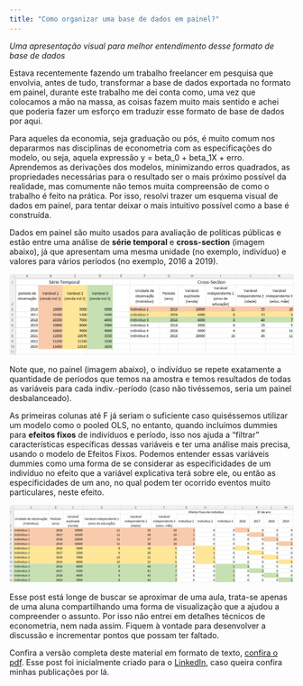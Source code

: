 ```yaml
---
title: "Como organizar uma base de dados em painel?"
---
```


*Uma apresentação visual para melhor entendimento desse formato de base de dados*


Estava recentemente fazendo um trabalho freelancer em pesquisa que envolvia, antes de tudo, transformar a base de dados exportada no formato em painel, durante este trabalho me dei conta como, uma vez que colocamos a mão na massa, as coisas fazem muito mais sentido e achei que poderia fazer um esforço em traduzir esse formato de base de dados por aqui.

Para aqueles da economia, seja graduação ou pós, é muito comum nos depararmos nas disciplinas de econometria com as especificações do modelo, ou seja, aquela expressão y = beta_0 + beta_1X + erro. Aprendemos as derivações dos modelos, minimizando erros quadrados, as propriedades necessárias para o resultado ser o mais próximo possível da realidade, mas comumente não temos muita compreensão de como o trabalho é feito na prática. Por isso, resolvi trazer um esquema visual de dados em painel, para tentar deixar o mais intuitivo possível como a base é construída.

Dados em painel são muito usados para avaliação de políticas públicas e estão entre uma análise de **série temporal** e **cross-section** (imagem abaixo), já que apresentam uma mesma unidade (no exemplo, indivíduo) e valores para vários períodos (no exemplo, 2016 a 2019). 

![print](/assets/print-st-cs.png)

Note que, no painel (imagem abaixo), o indivíduo se repete exatamente a quantidade de períodos que temos na amostra e temos resultados de todas as variáveis para cada indiv.-período (caso não tivéssemos, seria um painel desbalanceado).

As primeiras colunas até F já seriam o suficiente caso quiséssemos utilizar um modelo como o pooled OLS, no entanto, quando incluímos dummies para **efeitos fixos** de indivíduos e período, isso nos ajuda a “filtrar” características específicas dessas variáveis e ter uma análise mais precisa, usando o modelo de Efeitos Fixos. Podemos entender essas variáveis dummies como uma forma de se considerar as especificidades de um indivíduo no efeito que a variável explicativa terá sobre ele, ou então as especificidades de um ano, no qual podem ter ocorrido eventos muito particulares, neste efeito. 

![print](/assets/print-painel.png)

Esse post está longe de buscar se aproximar de uma aula, trata-se apenas de uma aluna compartilhando uma forma de visualização que a ajudou a compreender o assunto. Por isso não entrei em detalhes técnicos de econometria, nem nada assim. Fiquem à vontade para desenvolver a discussão e incrementar pontos que possam ter faltado.

Confira a versão completa deste material em formato de texto, [confira o pdf](https://docs.google.com/document/d/1r-Njf6lgkScfKHMmYQI2xvpI_AC3xj-_-7g10ADDE88/edit?usp=sharing). Esse post foi inicialmente criado para o [LinkedIn](https://www.linkedin.com/in/natalia-sarellas/), caso queira confira minhas publicações por lá.
